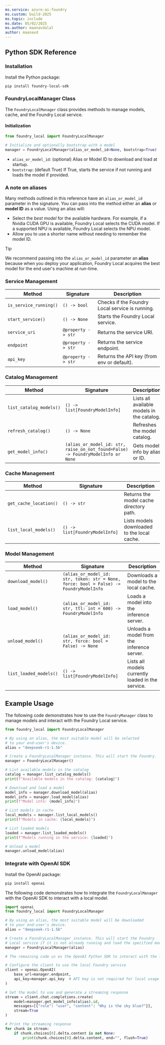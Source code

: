 ```yaml
---
ms.service: azure-ai-foundry
ms.custom: build-2025
ms.topic: include
ms.date: 05/02/2025
ms.author: maanavdalal
author: maanavd
---
```


## Python SDK Reference

### Installation

Install the Python package:

```bash
pip install foundry-local-sdk
```

### FoundryLocalManager Class

The `FoundryLocalManager` class provides methods to manage models, cache, and the Foundry Local service.

#### Initialization

```python
from foundry_local import FoundryLocalManager

# Initialize and optionally bootstrap with a model
manager = FoundryLocalManager(alias_or_model_id=None, bootstrap=True)
```

- `alias_or_model_id`: (optional) Alias or Model ID to download and load at startup.
- `bootstrap`: (default True) If True, starts the service if not running and loads the model if provided.

### A note on aliases

Many methods outlined in this reference have an `alias_or_model_id` parameter in the signature. You can pass into the method either an **alias** or **model ID** as a value. Using an alias will:

- Select the *best model* for the available hardware. For example, if a Nvidia CUDA GPU is available, Foundry Local selects the CUDA model. If a supported NPU is available, Foundry Local selects the NPU model.
- Allow you to use a shorter name without needing to remember the model ID.

> [!TIP]
> We recommend passing into the `alias_or_model_id` parameter an **alias** because when you deploy your application, Foundry Local acquires the best model for the end user's machine at run-time.

### Service Management

| Method                | Signature                  | Description                                      |
|-----------------------|---------------------------|--------------------------------------------------|
| `is_service_running()`| `() -> bool`              | Checks if the Foundry Local service is running.   |
| `start_service()`     | `() -> None`              | Starts the Foundry Local service.                |
| `service_uri`         | `@property -> str`        | Returns the service URI.                         |
| `endpoint`            | `@property -> str`        | Returns the service endpoint.                    |
| `api_key`             | `@property -> str`        | Returns the API key (from env or default).       |

### Catalog Management

| Method                    | Signature                                         | Description                                      |
|---------------------------|---------------------------------------------------|--------------------------------------------------|
| `list_catalog_models()`   | `() -> list[FoundryModelInfo]`                    | Lists all available models in the catalog.        |
| `refresh_catalog()`       | `() -> None`                                      | Refreshes the model catalog.                     |
| `get_model_info()`        | `(alias_or_model_id: str, raise_on_not_found=False) -> FoundryModelInfo or None` | Gets model info by alias or ID.                  |

### Cache Management

| Method                    | Signature                                         | Description                                      |
|---------------------------|---------------------------------------------------|--------------------------------------------------|
| `get_cache_location()`    | `() -> str`                                       | Returns the model cache directory path.           |
| `list_local_models()`     | `() -> list[FoundryModelInfo]`                    | Lists models downloaded to the local cache.       |

### Model Management

| Method                        | Signature                                                                 | Description                                      |
|-------------------------------|---------------------------------------------------------------------------|--------------------------------------------------|
| `download_model()`            | `(alias_or_model_id: str, token: str = None, force: bool = False) -> FoundryModelInfo` | Downloads a model to the local cache.            |
| `load_model()`                | `(alias_or_model_id: str, ttl: int = 600) -> FoundryModelInfo`            | Loads a model into the inference server.         |
| `unload_model()`              | `(alias_or_model_id: str, force: bool = False) -> None`                   | Unloads a model from the inference server.       |
| `list_loaded_models()`        | `() -> list[FoundryModelInfo]`                                            | Lists all models currently loaded in the service.|

## Example Usage

The following code demonstrates how to use the `FoundryManager` class to manage models and interact with the Foundry Local service.

```python
from foundry_local import FoundryLocalManager

# By using an alias, the most suitable model will be selected 
# to your end-user's device.
alias = "deepseek-r1-1.5b"

# Create a FoundryLocalManager instance. This will start the Foundry.
manager = FoundryLocalManager()

# List available models in the catalog
catalog = manager.list_catalog_models()
print(f"Available models in the catalog: {catalog}")

# Download and load a model
model_info = manager.download_model(alias)
model_info = manager.load_model(alias)
print(f"Model info: {model_info}")

# List models in cache
local_models = manager.list_local_models()
print(f"Models in cache: {local_models}")

# List loaded models
loaded = manager.list_loaded_models()
print(f"Models running in the service: {loaded}")

# Unload a model
manager.unload_model(alias)
```

### Integrate with OpenAI SDK

Install the OpenAI package:

```bash
pip install openai
```

The following code demonstrates how to integrate the `FoundryLocalManager` with the OpenAI SDK to interact with a local model.

```python
import openai
from foundry_local import FoundryLocalManager

# By using an alias, the most suitable model will be downloaded 
# to your end-user's device.
alias = "deepseek-r1-1.5b"

# Create a FoundryLocalManager instance. This will start the Foundry 
# Local service if it is not already running and load the specified model.
manager = FoundryLocalManager(alias)

# The remaining code us es the OpenAI Python SDK to interact with the local model.

# Configure the client to use the local Foundry service
client = openai.OpenAI(
    base_url=manager.endpoint,
    api_key=manager.api_key  # API key is not required for local usage
)

# Set the model to use and generate a streaming response
stream = client.chat.completions.create(
    model=manager.get_model_info(alias).id,
    messages=[{"role": "user", "content": "Why is the sky blue?"}],
    stream=True
)

# Print the streaming response
for chunk in stream:
    if chunk.choices[0].delta.content is not None:
        print(chunk.choices[0].delta.content, end="", flush=True)
```
